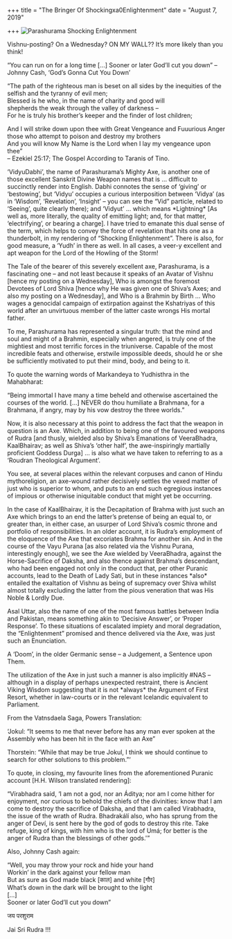 +++
title = "The Bringer Of Shockingxa0Enlightenment"
date = "August 7, 2019"

+++
![Parashurama Shocking
Enlightenment](https://aryaakasha.files.wordpress.com/2019/08/parashurama-shocking-enlightenment.png?w=676)

Vishnu-posting? On a Wednesday? ON MY WALL?? It’s more likely than you
think!

“You can run on for a long time \[…\] Sooner or later God’ll cut you
down” – Johnny Cash, ‘God’s Gonna Cut You Down’

“The path of the righteous man is beset on all sides by the inequities
of the selfish and the tyranny of evil men;  
Blessed is he who, in the name of charity and good will  
shepherds the weak through the valley of darkness –  
For he is truly his brother’s keeper and the finder of lost children;

And I will strike down upon thee with Great Vengeance and Fuuurious
Anger those who attempt to poison and destroy my brothers  
And you will know My Name is the Lord when I lay my vengeance upon
thee”  
– Ezekiel 25:17; The Gospel According to Taranis of Tino.

‘VidyuDabhi’, the name of Parashurama’s Mighty Axe, is another one of
those excellent Sanskrit Divine Weapon names that is … difficult to
succinctly render into English. Dabhi connotes the sense of ‘giving’ or
‘bestowing’, but ‘Vidyu’ occupies a curious interposition between
‘Vidya’ (as in ‘Wisdom’, ‘Revelation’, ‘Insight’ – you can see the “Vid”
particle, related to ‘Seeing’, quite clearly there); and ‘Vidyut’ …
which means \*Lightning\* \[As well as, more literally, the quality of
emitting light; and, for that matter, ‘electrifying’, or bearing a
charge\]. I have tried to emanate this dual sense of the term, which
helps to convey the force of revelation that hits one as a thunderbolt,
in my rendering of “Shocking Enlightenment”. There is also, for good
measure, a ‘Yudh’ in there as well. In all cases, a veer-y excellent and
apt weapon for the Lord of the Howling of the Storm!

The Tale of the bearer of this severely excellent axe, Parashurama, is a
fascinating one – and not least because it speaks of an Avatar of Vishnu
\[hence my posting on a Wednesday\], Who is amongst the foremost
Devotees of Lord Shiva \[hence why He was given one of Shiva’s Axes; and
also my posting on a Wednesday\], and Who is a Brahmin by Birth … Who
wages a genocidal campaign of extirpation against the Kshatriyas of this
world after an unvirtuous member of the latter caste wrongs His mortal
father.

To me, Parashurama has represented a singular truth: that the mind and
soul and might of a Brahmin, especially when angered, is truly one of
the mightiest and most terrific forces in the triuniverse. Capable of
the most incredible feats and otherwise, erstwile impossible deeds,
should he or she be sufficiently motivated to put their mind, body, and
being to it.

To quote the warning words of Markandeya to Yudhisthra in the
Mahabharat:

“Being immortal I have many a time beheld and otherwise ascertained the
courses of the world. \[…\] NEVER do thou humiliate a Brahmana, for a
Brahmana, if angry, may by his vow destroy the three worlds.”

Now, it is also necessary at this point to address the fact that the
weapon in question is an Axe. Which, in addition to being one of the
favoured weapons of Rudra \[and thusly, wielded also by Shiva’s
Emanations of VeeraBhadra, KaalBhairav; as well as Shiva’s ‘other half’,
the awe-inspiringly martially proficient Goddess Durga\] … is also what
we have taken to referring to as a ‘Roudran Theological Argument’.

You see, at several places within the relevant corpuses and canon of
Hindu mythoreligion, an axe-wound rather decisively settles the vexed
matter of just who is superior to whom, and puts to an end such
egregious instances of impious or otherwise iniquitable conduct that
might yet be occurring.

In the case of KaalBhairav, it is the Decapitation of Brahma with just
such an Axe which brings to an end the latter’s pretense of being an
equal to, or greater than, in either case, an usurper of Lord Shiva’s
cosmic throne and portfolio of responsibilities. In an older account, it
is Rudra’s employment of the eloquence of the Axe that excoriates Brahma
for another sin. And in the course of the Vayu Purana \[as also related
via the Vishnu Purana, interestingly enough\], we see the Axe wielded by
VeeraBhadra, against the Horse-Sacrifice of Daksha, and also thence
against Brahma’s descendant, who had been engaged not only in the
conduct that, per other Puranic accounts, lead to the Death of Lady
Sati, but in these instances \*also\* entailed the exaltation of Vishnu
as being of supremacy over Shiva whilst almost totally excluding the
latter from the pious veneration that was His Noble & Lordly Due.

Asal Uttar, also the name of one of the most famous battles between
India and Pakistan, means something akin to ‘Decisive Answer’, or
‘Proper Response’. To these situations of escalated impiety and moral
degradation, the “Enlightenment” promised and thence delivered via the
Axe, was just such an Enunciation.

A ‘Doom’, in the older Germanic sense – a Judgement, a Sentence upon
Them.

The utilization of the Axe in just such a manner is also implicitly #NAS
– although in a display of perhaps unexpected restraint, there is
Ancient Viking Wisdom suggesting that it is not \*always\* the Argument
of First Resort, whether in law-courts or in the relevant Icelandic
equivalent to Parliament.

From the Vatnsdaela Saga, Powers Translation:

‘Jokul: “It seems to me that never before has any man ever spoken at the
Assembly who has been hit in the face with an Axe”

Thorstein: “While that may be true Jokul, I think we should continue to
search for other solutions to this problem.”‘

To quote, in closing, my favourite lines from the aforementioned Puranic
account \[H.H. Wilson translated rendering\]:

“Vírabhadra said, ‘I am not a god, nor an Áditya; nor am I come hither
for enjoyment, nor curious to behold the chiefs of the divinities: know
that I am come to destroy the sacrifice of Daksha, and that I am called
Vírabhadra, the issue of the wrath of Rudra. Bhadrakálí also, who has
sprung from the anger of Deví, is sent here by the god of gods to
destroy this rite. Take refuge, king of kings, with him who is the lord
of Umá; for better is the anger of Rudra than the blessings of other
gods.'”

Also, Johnny Cash again:

“Well, you may throw your rock and hide your hand  
Workin’ in the dark against your fellow man  
But as sure as God made black \[काल\] and white \[गौर\]  
What’s down in the dark will be brought to the light  
\[…\]  
Sooner or later God’ll cut you down”

जय परशुराम

Jai Sri Rudra !!!

